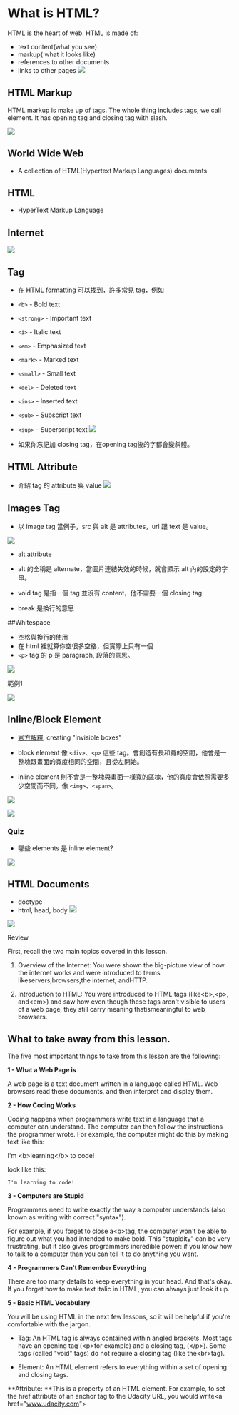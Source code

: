 # What is HTML?
HTML is the heart of web. HTML is made of:
* text content(what you see)
* markup( what it looks like)
* references to other documents
* links to other pages
![](https://lh3.googleusercontent.com/g3bgYAj-bx5tnkpYX2KGsbPrk37pZfoJdyzDxYVxffDfKsDD4ft55o-ALhKWXSOEpMlTpd8qp5oQkPk6kux3c-WK5Vw_GLnrrU5qxx5C4gHzmNtTdi-fD110NhSnUffjeXJ3INTi)








## HTML Markup
HTML markup is make up of tags. The whole thing includes tags, we call element. It has opening tag and closing tag with slash.

![](https://lh4.googleusercontent.com/YZ-ITRT4SRrt3a8HuD5ehjWtvyy_VquhB91AWegwu3o0__Omr7lLLiSuVI6Rid-zWp1kK-zrEptsq922ebJcTleJe8-uxB0lYa1-boFcJhXmMwumkuzUtItzJsYDLIoeBdI4SoZu)










## World Wide Web

* A collection of HTML(Hypertext Markup Languages) documents

## HTML
* HyperText Markup Language






## Internet 

![](https://lh4.googleusercontent.com/UNJJphreNQXvvEURWpWpVfQxbcTQpQS6D7B8UJ9a2_T8JF9_DbwttKVN8qcrtG8c6Enh5NdQTyutJsFw8l-XEs-qrYULxkv7HLecIm8CjmvEES1pwtW-15D9iusxnakH86rHiKtk)



## Tag

* 在 [HTML formatting](http://www.w3schools.com/html/html_formatting.asp) 可以找到，許多常見 tag，例如
* `<b>` - Bold text
* `<strong>` - Important text
* `<i>` - Italic text
* `<em>` - Emphasized text
* `<mark>` - Marked text
* `<small>` - Small text
* `<del>` - Deleted text
* `<ins>` - Inserted text
* `<sub>` - Subscript text
* `<sup>` - Superscript text
![](https://lh5.googleusercontent.com/xohhu_Kaxq4tZZ9W4fL1_EFPDAhiroOuKsAeP_bEcAZziisBvmDWIyn2VJ7wVGypINmxI0Dp3kizszpZkdnOBKkAm6EWOJMd6FW2lSlG_EopyElEZUak8SygwRa73TNfAzTnF5Ph)

* 如果你忘記加 closing tag，在opening tag後的字都會變斜體。

## HTML Attribute
* 介紹 tag 的 attribute 與 value
![](https://lh4.googleusercontent.com/HLyxq0YzLcRhBQUag9gSPOHnE18h8O42slm_0YyRxlScsneqaNqCtZ6iM0pDt4gRbTNXdAy0aPaiOgR1uJyOhBE58cJowPaNAkdLRVFqohCmu0fxI0Me7I7HSZibAkDOxhTq8T-2)






## Images Tag
* 以 image tag 當例子，src 與 alt 是 attributes，url 跟 text 是 value。

![](https://lh4.googleusercontent.com/IWGJRWiA7gotFzri7C9Y40luRr_0GYQUXquMtnBha2UyTMTGcEzFhHG-Pf6ZENIIYTvafoQRn5YkarZ59EOXJ9S9fdiGKc_i3irvdEyFgeuRZLaXQ0zhpwSuyjINn_rvZWwuzin8)


* alt attribute
 * alt 的全稱是 alternate，當圖片連結失效的時候，就會顯示 alt 內的設定的字串。

* void tag 是指一個 tag 並沒有 content，他不需要一個 closing tag
* break 是換行的意思

##Whitespace
* 空格與換行的使用
 * 在 html 裡就算你空很多空格，但實際上只有一個
 *  `<p>` tag 的 p 是 paragraph, 段落的意思。


![](https://lh6.googleusercontent.com/iZt7H-X4pb4a3fqXKNZq0ytqAs_3jtuWoeUoOIuV_RAHnFjw8R8mqDg2y-xMPRHu8luKP-AhU5ZkCXSrHB5NxAT2UEfP1UzfVn161MazBaH0N2SxMiuPNUCiAGBIKYoLeNz_eRH-)

範例1

![](https://lh5.googleusercontent.com/B-DleTUXtOgLEi-EVz6pRwVSBwP31_CPhGDDDk-cQBp3JFfH9VPYq6kHN850Td8JX4Ati--t2h8fzQEAHHsH5tuW9Fg1-fRGT37g8ArZCax9j-fGzBZoTOOMjxQdxqKNJdvg8ZQ0)



## Inline/Block Element

* [官方解釋](https://www.w3schools.com/html/html_blocks.asp), creating "invisible boxes"


* block element 像 `<div>`、`<p>` 這些 tag。會創造有長和寬的空間，他會是一整塊跟畫面的寬度相同的空間，且從左開始。
* inline element 則不會是一整塊與畫面一樣寬的區塊，他的寬度會依照需要多少空間而不同。像 `<img>`、`<span>`。

![](https://lh4.googleusercontent.com/i4eEa_-2IJLg8hLGYsd67ET9uNpipgGzQdiOGW1bRXNpmu7O39RZ0zDQgyD_mUtfgTRkbYbtsLlSvb87LMkWYK40DqvgJTGZJ80mXvrDjWKXykAX2l3jyJq-gyNOF669im-ApeHD)

![](https://lh4.googleusercontent.com/vfLdVMUlhRavQ_fADnpV7wm_Wspj7DHGJduVoSNXdbMw9uxzMDQOcgRmeOLSVKFdHZn6Gc7grydM4FifTlEOLa6h14J91QoK4SjaLUm3f1DcZPQkeiwunT27ovDMxoKRNeLP4lhe)

### Quiz
* 哪些 elements 是 inline element?

![](https://lh4.googleusercontent.com/A2KSYadOLIuwIpk6x5OwSwGOTg9YzOmCMN8iWuLot-rDu1FhF0Twl3G17EOKGSN2EHgy3e3e_2UJt748BLy2zAf9tXsRAEwL6cS9ckhi1jrXVOKUb97vkg_LttjVzUdvm81KP-OA)

## HTML Documents
* doctype
* html, head, body
![](https://lh6.googleusercontent.com/I2vaef0mKXEvvQ0zerQYLPR7ZeSvpqJV5JHawxoFNkow9Cz5XPJh2U2okfpoofWCj3fg-ahalR9zLKjUDEc_UuOnrl9PTbYLH_lZ-Eu6chiUzhJTJRe8adj1oxFRNECb-rwdIKY3)


![](https://lh3.googleusercontent.com/m56kgVRSCArm0z9Z6NaO6rFDaKoeCCCHH72SVk_SAwYome1jMQzaEh51c3DTx-idKBSfifYoN0H-z57RuehLcv8UTJTy_CmJZd3yxWQvYu8i4ii4Al5BBoRctiXN65hCjgArodQA)

Review

First, recall the two main topics covered in this lesson.

1. Overview of the Internet: You were shown the big-picture view of how the internet works and were introduced to terms likeservers,browsers,the internet, andHTTP.

2. Introduction to HTML: You were introduced to HTML tags \(like&lt;b&gt;,&lt;p&gt;, and&lt;em&gt;\) and saw how even though these tags aren't visible to users of a web page, they still carry meaning thatismeaningful to web browsers.

## What to take away from this lesson.

The five most important things to take from this lesson are the following:

**1 - What a Web Page is**

A web page is a text document written in a language called HTML. Web browsers read these documents, and then interpret and display them.

**2 - How Coding Works**

Coding happens when programmers write text in a language that a computer can understand. The computer can then follow the instructions the programmer wrote. For example, the computer might do this by making text like this:

I'm &lt;b&gt;learning&lt;/b&gt; to code!

look like this:

```
I'm learning to code!
```

**3 - Computers are Stupid**

Programmers need to write exactly the way a computer understands \(also known as writing with correct "syntax"\).

For example, if you forget to close a&lt;b&gt;tag, the computer won't be able to figure out what you had intended to make bold. This "stupidity" can be very frustrating, but it also gives programmers incredible power: if you know how to talk to a computer than you can tell it to do anything you want.

**4 - Programmers Can't Remember Everything**

There are too many details to keep everything in your head. And that's okay. If you forget how to make text italic in HTML, you can always just look it up.

**5 - Basic HTML Vocabulary**

You will be using HTML in the next few lessons, so it will be helpful if you're comfortable with the jargon.

* Tag: An HTML tag is always contained within angled brackets. Most tags have an opening tag \(&lt;p&gt;for example\) and a closing tag, \(&lt;/p&gt;\). Some tags \(called "void" tags\) do not require a closing tag \(like the&lt;br&gt;tag\).

* Element: An HTML element refers to everything within a set of opening and closing tags.



**Attribute: **This is a property of an HTML element. For example, to set the href attribute of an anchor tag to the Udacity URL, you would write&lt;a href="www.udacity.com"&gt;




